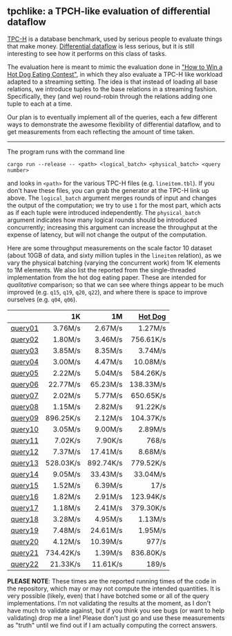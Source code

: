 ## tpchlike: a TPCH-like evaluation of differential dataflow

[TPC-H](http://www.tpc.org/tpch/) is a database benchmark, used by serious people to evaluate things that make money. [Differential dataflow](https://github.com/frankmcsherry/differential-dataflow) is less serious, but it is still interesting to see how it performs on this class of tasks.

The evaluation here is meant to mimic the evaluation done in ["How to Win a Hot Dog Eating Contest"](https://infoscience.epfl.ch/record/218203/files/sigmod2016-cr.pdf?version=1), in which they also evaluate a TPC-H like workload adapted to a streaming setting. The idea is that instead of loading all base relations, we introduce tuples to the base relations in a streaming fashion. Specifically, they (and we) round-robin through the relations adding one tuple to each at a time. 

Our plan is to eventually implement all of the queries, each a few different ways to demonstrate the awesome flexibility of differential dataflow, and to get measurements from each reflecting the amount of time taken. 

---

The program runs with the command line

    cargo run --release -- <path> <logical_batch> <physical_batch> <query number>

and looks in `<path>` for the various TPC-H files (e.g. `lineitem.tbl`). If you don't have these files, you can grab the generator at the TPC-H link up above. The `logical_batch` argument merges rounds of input and changes the output of the computation; we try to use `1` for the most part, which acts as if each tuple were introduced independently. The `physical_batch` argument indicates how many logical rounds should be introduced concurrently; increasing this argument can increase the throughput at the expense of latency, but will not change the output of the computation.

Here are some throughput measurements on the scale factor 10 dataset (about 10GB of data, and sixty million tuples in the `lineitem` relation), as we vary the physical batching (varying the concurrent work) from 1K elements to 1M elements. We also list the reported from the single-threaded implementation from the hot dog eating paper. These are intended for *qualitative* comparison; so that we can see where things appear to be much improved (e.g. `q15`, `q19`, `q20`, `q22`), and where there is space to improve ourselves (e.g. `q04`, `q06`). 

|                                     |        1K |        1M | [Hot Dog](https://infoscience.epfl.ch/record/218203/files/sigmod2016-cr.pdf?version=1) |
|------------------------------------:|----------:|----------:|----------:|
| [query01](./src/queries/query01.rs) |   3.76M/s |   2.67M/s |   1.27M/s |
| [query02](./src/queries/query02.rs) |   1.80M/s |   3.46M/s | 756.61K/s |
| [query03](./src/queries/query03.rs) |   3.85M/s |   8.35M/s |   3.74M/s |
| [query04](./src/queries/query04.rs) |   3.00M/s |   4.47M/s |  10.08M/s |
| [query05](./src/queries/query05.rs) |   2.22M/s |   5.04M/s | 584.26K/s |
| [query06](./src/queries/query06.rs) |  22.77M/s |  65.23M/s | 138.33M/s |
| [query07](./src/queries/query07.rs) |   2.02M/s |   5.77M/s | 650.65K/s |
| [query08](./src/queries/query08.rs) |   1.15M/s |   2.82M/s |  91.22K/s |
| [query09](./src/queries/query09.rs) | 896.25K/s |   2.12M/s | 104.37K/s |
| [query10](./src/queries/query10.rs) |   3.05M/s |   9.00M/s |   2.89M/s |
| [query11](./src/queries/query11.rs) |   7.02K/s |   7.90K/s |     768/s |
| [query12](./src/queries/query12.rs) |   7.37M/s |  17.41M/s |   8.68M/s |
| [query13](./src/queries/query13.rs) | 528.03K/s | 892.74K/s | 779.52K/s |
| [query14](./src/queries/query14.rs) |   9.05M/s |  33.43M/s |  33.04M/s |
| [query15](./src/queries/query15.rs) |   1.52M/s |   6.39M/s |      17/s |
| [query16](./src/queries/query16.rs) |   1.82M/s |   2.91M/s | 123.94K/s |
| [query17](./src/queries/query17.rs) |   1.18M/s |   2.41M/s | 379.30K/s |
| [query18](./src/queries/query18.rs) |   3.28M/s |   4.95M/s |   1.13M/s |
| [query19](./src/queries/query19.rs) |   7.48M/s |  24.61M/s |   1.95M/s |
| [query20](./src/queries/query20.rs) |   4.12M/s |  10.39M/s |     977/s |
| [query21](./src/queries/query21.rs) | 734.42K/s |   1.39M/s | 836.80K/s |
| [query22](./src/queries/query22.rs) |  21.33K/s |  11.61K/s |     189/s |

**PLEASE NOTE**: These times are the reported running times of the code in the repository, which may or may not compute the intended quantities. It is very possible (likely, even) that I have botched some or all of the query implementations. I'm not validating the results at the moment, as I don't have much to validate against, but if you think you see bugs (or want to help validating) drop me a line! Please don't just go and use these measurements as "truth" until we find out if I am actually computing the correct answers.
